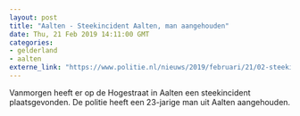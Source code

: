 ```yaml
---
layout: post
title: "Aalten - Steekincident Aalten, man aangehouden"
date: Thu, 21 Feb 2019 14:11:00 GMT
categories: 
- gelderland 
- aalten 
externe_link: "https://www.politie.nl/nieuws/2019/februari/21/02-steekincident-aalten-man-aangehouden.html"
---
```


Vanmorgen heeft er op de Hogestraat in Aalten een steekincident plaatsgevonden. De politie heeft een 23-jarige man uit Aalten aangehouden.
